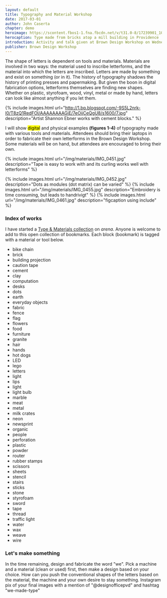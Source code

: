 ```yaml
---
layout: default
title: Typography and Material Workshop
date: 2017-03-01
author: John Caserta
chapter: demo
heroimage: https://scontent.fbos1-1.fna.fbcdn.net/v/t31.0-8/17239901_10212726003529852_6300614403378196507_o.jpg?oh=c4c64870bb09f6e52fb25a5428cf9305&oe=596317EF
herocaption: Type made from bricks atop a mill building in Providence
introduction: Activity and talk given at Brown Design Workshop on Wednesday, March 15, 2017, 5pm – 7pm
publisher: Brown Design Workshop
---
```



The shape of letters is dependent on tools and materials. Materials are involved in two ways: the material used to inscribe letterforms, and the material into which the letters are inscribed. Letters are made by something and exist on something (or in it). The history of typography shadows the history of printing presses and papermaking. But given the boon in digital fabrication options, letterforms themselves are finding new shapes. Whether on plastic, styrofoam, wood, vinyl, metal or made by hand, letters can look like almost anything if you let them.


{% include images.html url="http://1.bp.blogspot.com/-9S5L2nrk-l0/T8zQ1RedFOI/AAAAAAAAGiE/7eOijCeQgU8/s1600/7.jpg" description="Artist Shannon Ebner works with cement blocks." %}


I will show <mark>digital</mark> and physical examples **(figures 1-4)** of typography made with various tools and materials. Attendees should bring their laptops in order to fabricate their own letterforms in the Brown Design Workshop. Some materials will be on hand, but attendees are encouraged to bring their own.


<div class="images" markdown="1">

{% include images.html url="/img/materials/IMG_0451.jpg" description="Tape is easy to work with and its curling works well with letterforms" %}

{% include images.html url="/img/materials/IMG_0452.jpg" description="Dots as modules (dot matrix) can be varied" %}
{% include images.html url="/img/materials/IMG_0455.jpg" description="Embroidery is time consuming, but leads to handrivigt" %}
{% include images.html url="/img/materials/IMG_0461.jpg" description="figcaption using include" %}
</div>

### Index of works

I have started a [Type & Materials collection](https://www.are.na/john-caserta/type-and-materials) on *arena*. Anyone is welcome to add to this open collection of bookmarks. Each block (bookmark) is tagged with a material or tool below.

* bike chain
* brick
* building projection
* caution tape
* cement
* clay
* computation
* desks
* dots
* earth
* everyday objects
* fabric
* fence
* flag
* flowers
* food
* furniture
* granite
* hair
* hands
* hot dogs
* LED
* lego
* letters
* light
* lips
* light
* light bulb
* marble
* meat
* metal
* milk crates
* neon
* newsprint
* organic
* people
* perforation
* plastic
* powder
* router
* rubber stamps
* scissors
* sheets
* stencil
* stairs
* sticks
* stone
* styrofoam
* sword
* tape
* thread
* traffic light
* water
* wax
* weave
* wire

### Let's make something

In the time remaining, design and fabricate the word "we". Pick a machine and a material (clean or used) first, then make a design based on your choice. How can you push the conventional shapes of the letters based on the material, the machine and your own desire to stay something. Instagram pix of your final images with a mention of "@designofficepvd" and hashtag "we-made-type"

